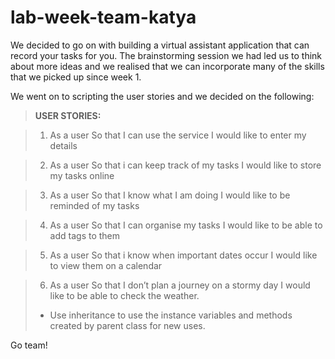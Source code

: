 # lab-week-team-katya

We decided to go on with building a virtual assistant application that can record your tasks for you. 
The brainstorming session we had led us to think about more ideas and we realised that we can incorporate many of the skills that we picked up since week 1.

We went on to scripting the user stories and we decided on the following:

> **USER STORIES:**

> 1. As a user
So that I can use the service
I would like to enter my details

> 2.  As a user
So that i can keep track of my tasks
I would like to store my tasks online

> 3. As a user
So that I know what I am doing
I would like to be reminded of my tasks

> 4. As a user
So that I can organise my tasks
I would like to be able to add tags to them

> 5. As a user
So that i know when important dates occur
I would like to view them on a calendar

> 6. As a user
So that I don’t plan a journey on a stormy day
I would like to be able to check the weather.
> - Use inheritance to use the instance variables and methods created by parent class for new uses.

 
Go team!
